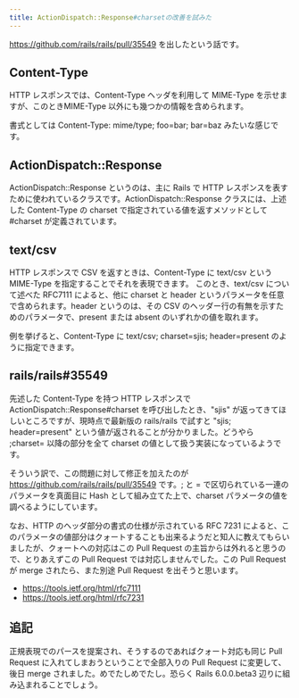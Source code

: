 ```yaml
---
title: ActionDispatch::Response#charsetの改善を試みた
---
```


https://github.com/rails/rails/pull/35549 を出したという話です。

## Content-Type

HTTP レスポンスでは、Content-Type ヘッダを利用して MIME-Type を示せますが、このときMIME-Type 以外にも幾つかの情報を含められます。

書式としては Content-Type: mime/type; foo=bar; bar=baz みたいな感じです。

## ActionDispatch::Response

ActionDispatch::Response というのは、主に Rails で HTTP レスポンスを表すために使われているクラスです。ActionDispatch::Response クラスには、上述した Content-Type の charset で指定されている値を返すメソッドとして #charset が定義されています。

## text/csv

HTTP レスポンスで CSV を返すときは、Content-Type に text/csv という MIME-Type を指定することでそれを表現できます。
このとき、text/csv について述べた RFC7111 によると、他に charset と header というパラメータを任意で含められます。header というのは、その CSV のヘッダー行の有無を示すためのパラメータで、present または absent のいずれかの値を取れます。

例を挙げると、Content-Type に text/csv; charset=sjis; header=present のように指定できます。

## rails/rails#35549

先述した Content-Type を持つ HTTP レスポンスで ActionDispatch::Response#charset を呼び出したとき、"sjis" が返ってきてほしいところですが、現時点で最新版の rails/rails で試すと "sjis; header=present" という値が返されることが分かりました。どうやら ;charset= 以降の部分を全て charset の値として扱う実装になっているようです。

そういう訳で、この問題に対して修正を加えたのが https://github.com/rails/rails/pull/35549 です。; と = で区切られている一連のパラメータを真面目に Hash として組み立てた上で、charset パラメータの値を調べるようにしています。

なお、HTTP のヘッダ部分の書式の仕様が示されている RFC 7231 によると、このパラメータの値部分はクォートすることも出来るようだと知人に教えてもらいましたが、クォートへの対応はこの Pull Request の主旨からは外れると思うので、とりあえずこの Pull Request では対応しませんでした。この Pull Request が merge されたら、また別途 Pull Request を出そうと思います。

- https://tools.ietf.org/html/rfc7111
- https://tools.ietf.org/html/rfc7231

## 追記

正規表現でのパースを提案され、そうするのであればクォート対応も同じ Pull Request に入れてしまおうということで全部入りの Pull Request に変更して、後日 merge されました。めでたしめでたし。恐らく Rails 6.0.0.beta3 辺りに組み込まれることでしょう。
